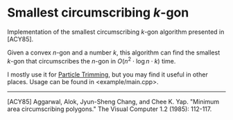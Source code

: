 # Smallest circumscribing *k*-gon

Implementation of the smallest circumscribing *k*-gon algorithm presented in [ACY85].

Given a convex *n*-gon and a number *k*, this algorithm can find the smallest *k*-gon that circumscribes the *n*-gon in $O(n^2 \cdot \log n \cdot k)$ time.

I mostly use it for [Particle Trimming](http://www.humus.name/index.php?ID=266), but you may find it useful in other places. Usage can be found in <example/main.cpp>.

---

[ACY85] Aggarwal, Alok, Jyun-Sheng Chang, and Chee K. Yap. "Minimum area circumscribing polygons." The Visual Computer 1.2 (1985): 112-117.